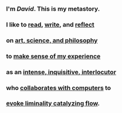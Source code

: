 ### I'm ***David***. This is my metastory.
### I like to [read](/reading/), [write](/writing/), and [reflect](/reflecting/)
### on [art, science, and philosophy](/writing/art_science_philosophy.html) 
### to [make sense of my experience](/writing/sensemaking_software_startups.html) 
### as an [intense, inquisitive, interlocutor](/writing/intense_inquisitive_interlocutors.html) 
### who [collaborates with computers](/reading/peter_pirolli_human_computer_sensemaking.html) to
### [evoke liminality catalyzing flow](/reflecting/evokes_liminality_catalyzing_flow.html).
